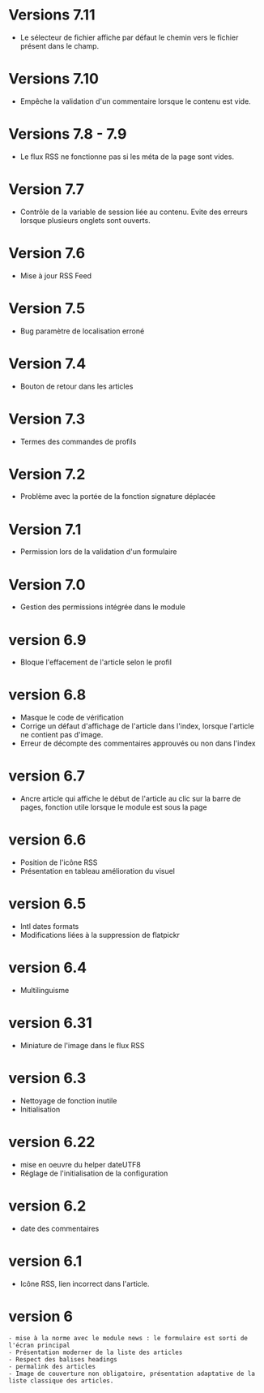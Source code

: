 # Versions 7.11
- Le sélecteur de fichier affiche par défaut le chemin vers le fichier présent dans le champ.
# Versions 7.10
- Empêche la validation d'un commentaire lorsque le contenu est vide.
# Versions 7.8 - 7.9
- Le flux RSS ne fonctionne pas si les méta de la page sont vides.
# Version 7.7
- Contrôle de la variable de session liée au contenu. Evite des erreurs lorsque plusieurs onglets sont ouverts.
# Version 7.6
- Mise à jour RSS Feed
# Version 7.5
- Bug paramètre de localisation erroné
# Version 7.4
- Bouton de retour dans les articles
# Version 7.3
- Termes des commandes de profils
# Version 7.2
- Problème avec la portée de la fonction signature déplacée
# Version 7.1
- Permission lors de la validation d'un formulaire
# Version 7.0
- Gestion des permissions intégrée dans le module
# version 6.9
- Bloque l'effacement de l'article selon le profil
# version 6.8
- Masque le code de vérification
- Corrige un défaut d'affichage de l'article dans l'index, lorsque l'article ne contient pas d'image.
- Erreur de décompte des commentaires approuvés ou non dans l'index
# version 6.7
- Ancre article qui affiche le début de l'article au clic sur la barre de pages, fonction utile lorsque le module est sous la page
# version 6.6
- Position de l'icône RSS
- Présentation en tableau amélioration du visuel
# version 6.5
- Intl dates formats
- Modifications liées à la suppression de flatpickr
# version 6.4
- Multilinguisme
# version 6.31
- Miniature de l'image dans le flux RSS
# version 6.3
- Nettoyage de fonction inutile
- Initialisation
# version 6.22
- mise en oeuvre du helper dateUTF8
- Réglage de l'initialisation de la configuration
# version 6.2
- date des commentaires
# version 6.1
- Icône RSS, lien incorrect dans l'article.
# version 6
    - mise à la norme avec le module news : le formulaire est sorti de l'écran principal
    - Présentation moderner de la liste des articles
    - Respect des balises headings
    - permalink des articles
    - Image de couverture non obligatoire, présentation adaptative de la liste classique des articles.